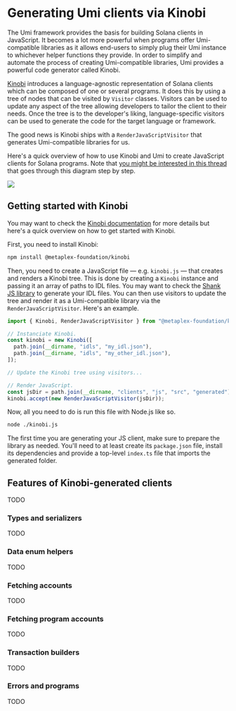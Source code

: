 # Generating Umi clients via Kinobi

The Umi framework provides the basis for building Solana clients in JavaScript. It becomes a lot more powerful when programs offer Umi-compatible libraries as it allows end-users to simply plug their Umi instance to whichever helper functions they provide. In order to simplify and automate the process of creating Umi-compatible libraries, Umi provides a powerful code generator called Kinobi.

[Kinobi](https://github.com/metaplex-foundation/kinobi) introduces a language-agnostic representation of Solana clients which can be composed of one or several programs. It does this by using a tree of nodes that can be visited by `Visitor` classes. Visitors can be used to update any aspect of the tree allowing developers to tailor the client to their needs. Once the tree is to the developer's liking, language-specific visitors can be used to generate the code for the target language or framework.

The good news is Kinobi ships with a `RenderJavaScriptVisitor` that generates Umi-compatible libraries for us.

Here's a quick overview of how to use Kinobi and Umi to create JavaScript clients for Solana programs. Note that [you might be interested in this thread](https://twitter.com/lorismatic/status/1637890024992833536) that goes through this diagram step by step.

![](https://pbs.twimg.com/media/Frr0StQaIAAc16a?format=jpg&name=4096x4096)

## Getting started with Kinobi

You may want to check the [Kinobi documentation](https://github.com/metaplex-foundation/kinobi) for more details but here's a quick overview on how to get started with Kinobi.

First, you need to install Kinobi:

```sh
npm install @metaplex-foundation/kinobi
```

Then, you need to create a JavaScript file — e.g. `kinobi.js` — that creates and renders a Kinobi tree. This is done by creating a `Kinobi` instance and passing it an array of paths to IDL files. You may want to check the [Shank JS library](https://github.com/metaplex-foundation/shank-js) to generate your IDL files. You can then use visitors to update the tree and render it as a Umi-compatible library via the `RenderJavaScriptVisitor`. Here's an example.

```ts
import { Kinobi, RenderJavaScriptVisitor } from "@metaplex-foundation/kinobi";

// Instanciate Kinobi.
const kinobi = new Kinobi([
  path.join(__dirname, "idls", "my_idl.json"),
  path.join(__dirname, "idls", "my_other_idl.json"),
]);

// Update the Kinobi tree using visitors...

// Render JavaScript.
const jsDir = path.join(__dirname, "clients", "js", "src", "generated");
kinobi.accept(new RenderJavaScriptVisitor(jsDir));
```

Now, all you need to do is run this file with Node.js like so.

```sh
node ./kinobi.js
```

The first time you are generating your JS client, make sure to prepare the library as needed. You'll need to at least create its `package.json` file, install its dependencies and provide a top-level `index.ts` file that imports the generated folder.

## Features of Kinobi-generated clients

TODO

### Types and serializers

TODO

### Data enum helpers

TODO

### Fetching accounts

TODO

### Fetching program accounts

TODO

### Transaction builders

TODO

### Errors and programs

TODO
